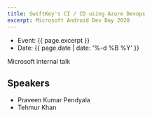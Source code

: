 ```yaml
---
title: SwiftKey's CI / CD using Azure Devops
excerpt: Microsoft Android Dev Day 2020
---
```

- Event: {{ page.excerpt }}
- Date:  {{ page.date | date: '%-d %B %Y' }}

Microsoft internal talk

Speakers
----
- Praveen Kumar Pendyala
- Tehmur Khan
